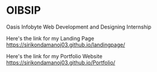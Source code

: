 # OIBSIP
Oasis Infobyte Web Development and Designing Internship

Here's the link for my Landing Page https://sirikondamanoj03.github.io/landingpage/

Here's the link for my Portfolio Website https://sirikondamanoj03.github.io/Portfolio/
